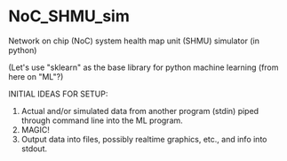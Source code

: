 # NoC_SHMU_sim
Network on chip (NoC) system health map unit (SHMU) simulator (in python)

(Let's use "sklearn" as the base library for python machine learning (from here on "ML"?)

INITIAL IDEAS FOR SETUP:
1. Actual and/or simulated data from another program (stdin) piped through command line into the ML program.
2. MAGIC!
3. Output data into files, possibly realtime graphics, etc., and info into stdout.
